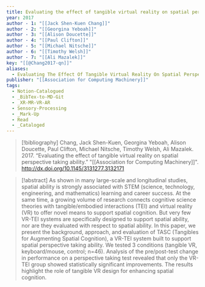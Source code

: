 ```yaml
---
title: Evaluating the effect of tangible virtual reality on spatial perspective taking ability
year: 2017
author - 1: "[[Jack Shen-Kuen Chang]]"
author - 2: "[[Georgina Yeboah]]"
author - 3: "[[Alison Doucette]]"
author - 4: "[[Paul Clifton]]"
author - 5: "[[Michael Nitsche]]"
author - 6: "[[Timothy Welsh]]"
author - 7: "[[Ali Mazalek]]"
key: "[[@Chang2017-qn]]"
aliases:
  - Evaluating The Effect Of Tangible Virtual Reality On Spatial Perspective Taking Ability
publisher: "[[Association for Computing Machinery]]"
tags:
  - Notion-Catalogued
  - _BibTex-to-MD-Git
  - _XR-MR-VR-AR
  - Sensory-Processing
  - _Mark-Up
  - Read
  - _Cataloged
---
```


> [!bibliography]
> Chang, Jack Shen-Kuen, Georgina Yeboah, Alison Doucette, Paul Clifton, Michael Nitsche, Timothy Welsh, Ali Mazalek. 2017. “Evaluating the effect of tangible virtual reality on spatial perspective taking ability.” "[[Association for Computing Machinery]]". http://dx.doi.org/10.1145/3131277.3132171

> [!abstract]
> As shown in many large-scale and longitudinal studies, spatial ability is strongly associated with STEM (science, technology, engineering, and mathematics) learning and career success. At the same time, a growing volume of research connects cognitive science theories with tangible/embodied interactions (TEI) and virtual reality (VR) to offer novel means to support spatial cognition. But very few VR-TEI systems are specifically designed to support spatial ability, nor are they evaluated with respect to spatial ability. In this paper, we present the background, approach, and evaluation of TASC (Tangibles for Augmenting Spatial Cognition), a VR-TEI system built to support spatial perspective taking ability. We tested 3 conditions (tangible VR, keyboard/mouse, control; n=46). Analysis of the pre/post-test change in performance on a perspective taking test revealed that only the VR-TEI group showed statistically significant improvements. The results highlight the role of tangible VR design for enhancing spatial cognition.